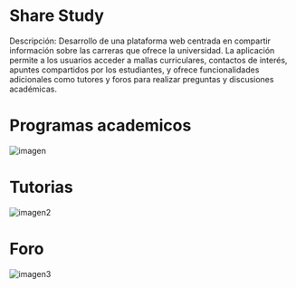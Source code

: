 # Share Study
Descripción: Desarrollo de una plataforma web centrada
en compartir información sobre las carreras que ofrece la
universidad. La aplicación permite a los usuarios acceder
a mallas curriculares, contactos de interés, apuntes
compartidos por los estudiantes, y ofrece funcionalidades
adicionales como tutores y foros para realizar preguntas y
discusiones académicas.
# Programas academicos
![imagen](https://photos.fife.usercontent.google.com/pw/AP1GczP5xw9no1hN2616kqVWRk4p-X3MNiQSLvkTusu6UaNZsHKlOWCaWBX8=w592-h241-no?authuser=0)
# Tutorias
![imagen2](https://photos.fife.usercontent.google.com/pw/AP1GczP5xw9no1hN2616kqVWRk4p-X3MNiQSLvkTusu6UaNZsHKlOWCaWBX8=w592-h241-no?authuser=0)
# Foro
![imagen3](https://lh3.googleusercontent.com/pw/AP1GczPX8YkyfSONmaDDs_uliuKHvVCN8lbDql2Ci03x9kytJnWKNZMyZYSAcJ-zmW3OIv6ZZQS1evF0V-AnaHqMJqxwgDs230FbQR9UZSRl0XeejdzLgN9dHvGN4_5EBcyd_3ZIWc_WNrp7ZP12xP4RDmVyFZVgUCkPzjvkrS6lNICoIvDIY1yLb5iiS7k6P4oUlHnuCVm7ZuaMG-hAtfGWYaYRQ2QPdlpnzL9sRjQkTfVwKqHorjRR6PpphXIOp3JoKoqBE5I1vOswWPwSGi3pp0rM0LCFU7ETdEQXDwPh3d_R6cOeDSb-Oz5m3mV1C8OY2YC1RDEyQjwyVZluep0qhpSvZIzGoakduJtzYA62YS72dHetjA9WKUzTABJpYQv5F6g2XconwRqmitW2pPZgzTvgXlUYcfkxMMyExe9jDHo6f61qfqBWM8iBSQEO4gX0BFNXwG-5ZjeYXR0CqHBJiVh-kaMukx3ZLKvbrngBLumweWQ6HCtfemIPSgloFgDzUxTZ5INyo7Wj_8zDzjE7U4TUV3LOT1LnChsNkZwDN_XFgAbo4oskP5jv_a3s3a80yErLv1cJvLxLazCkBzaFXqdKuPkif9Ux8eQYlb-VUNMMlLVaSKjq-FAif9Qevw0ZIH2b440eT6P7NIgnFfHrmZ4Q6uz8PoCJZHwPDPhI_JSQMByrn4rfRIUbLGhUO8pa-jCEQpc0J0nPuYCqg3KrGdcx7FNzio6_25DDRudvhSCVIHyOiWH9FIza22cTF0Z-74LuAReyCP174dXAAaH91ZO4kFBF4Pl2kL-w9NMgl-LXYFtHo-4dxPFJnV5fG8TGvRyl82EGrn-ue8qln4ClA3-9q9R9YTO2TgHFZffFY-5k1Yw2xjHc45vSeW73zobmOI5GU4HJ9oOk_mpGH84jpJIdF0esbJAtJbFLRjjoZ-9pfKyORMCVqmBduWZcr9N-wlhf2cDY_EFNVtcKOmzhKLlqix7JHY7ZY8G-1wsx_JPoDCcE9uC8u6WnLJVPKRTYtJy_XfWC_NlJa6fthTz1rtqRcRG63E6Apq0RwYhS=w1884-h894-s-no-gm?authuser=0)
